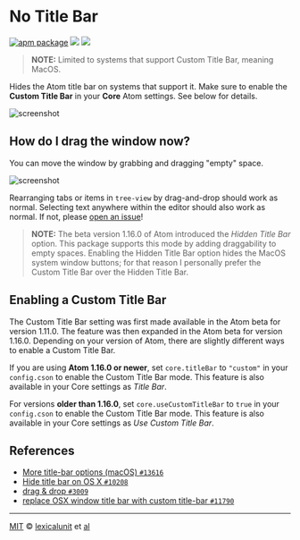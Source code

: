 # No Title Bar

[![apm package][apm-ver-link]][releases]
[![][dl-badge]][apm-pkg-link]
[![][mit-badge]][mit]

> **NOTE:** Limited to systems that support Custom Title Bar, meaning MacOS.

Hides the Atom title bar on systems that support it. Make sure to enable the **Custom Title Bar**
in your **Core** Atom settings. See below for details.

![screenshot][main-screenshot]

## How do I drag the window now?

You can move the window by grabbing and dragging "empty" space.

![screenshot][empty-screenshot]

Rearranging tabs or items in `tree-view` by drag-and-drop should work as normal. Selecting text
anywhere within the editor should also work as normal. If not, please [open an issue][issues]!

> **NOTE:** The beta version 1.16.0 of Atom introduced the _Hidden Title Bar_ option.
>           This package supports this mode by adding draggability to empty spaces.
>           Enabling the Hidden Title Bar option hides the MacOS system window buttons;
>           for that reason I personally prefer the Custom Title Bar over the Hidden Title Bar.

## Enabling a Custom Title Bar

The Custom Title Bar setting was first made available in the Atom beta for version 1.11.0.
The feature was then expanded in the Atom beta for version 1.16.0. Depending on your version of
Atom, there are slightly different ways to enable a Custom Title Bar.

If you are using **Atom 1.16.0 or newer**, set `core.titleBar` to `"custom"` in your `config.cson`
to enable the Custom Title Bar mode. This feature is also available in your Core settings as
_Title Bar_.

For versions **older than 1.16.0**, set `core.useCustomTitleBar` to `true` in your `config.cson` to
enable the Custom Title Bar mode. This feature is also available in your Core settings as
_Use Custom Title Bar_.

## References

- [More title-bar options (macOS) `#13616`](https://github.com/atom/atom/pull/13616)
- [Hide title bar on OS X `#10208`](https://github.com/atom/atom/pull/10208)
- [drag & drop `#3009`](https://github.com/electron/electron/issues/3009)
- [replace OSX window title bar with custom title-bar `#11790`](https://github.com/atom/atom/pull/11790)

---

[MIT][mit] © [lexicalunit][author] et [al][contributors]

[mit]:              http://opensource.org/licenses/MIT
[author]:           http://github.com/lexicalunit
[contributors]:     https://github.com/lexicalunit/no-title-bar/graphs/contributors
[releases]:         https://github.com/lexicalunit/no-title-bar/releases
[mit-badge]:        https://img.shields.io/apm/l/no-title-bar.svg
[apm-pkg-link]:     https://atom.io/packages/no-title-bar
[apm-ver-link]:     https://img.shields.io/apm/v/no-title-bar.svg
[dl-badge]:         http://img.shields.io/apm/dm/no-title-bar.svg
[issues]:           https://github.com/lexicalunit/no-title-bar/issues
[empty-screenshot]: https://cloud.githubusercontent.com/assets/1903876/21533874/dad294de-cd24-11e6-9fee-6e4809cc86a7.png
[main-screenshot]: https://cloud.githubusercontent.com/assets/1903876/18184202/8f52cd40-705d-11e6-95b0-1766fc741a16.png
